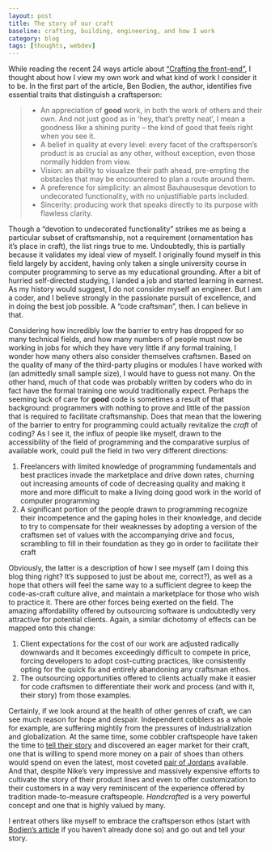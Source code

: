 ```yaml
---
layout: post
title: The story of our craft
baseline: crafting, building, engineering, and how I work
category: blog
tags: [thoughts, webdev]
---
```


While reading the recent 24 ways article about [“Crafting the front-end”][crafting], I thought about how I view my own work and what kind of work I consider it to be. In the first part of the article, Ben Bodien, the author, identifies five essential traits that distinguish a craftsperson:

[crafting]: http://24ways.org/2011/crafting-the-front-end

> *	An appreciation of __good__ work, in both the work of others and their own. And not just good as in ‘hey, that’s pretty neat’, I mean a goodness like a shining purity – the kind of good that feels right when you see it.
> *	A belief in quality at every level: every facet of the craftsperson’s product is as crucial as any other, without exception, even those normally hidden from view.
> *	Vision: an ability to visualize their path ahead, pre-empting the obstacles that may be encountered to plan a route around them.
> *	A preference for simplicity: an almost Bauhausesque devotion to undecorated functionality, with no unjustifiable parts included.
> *	Sincerity: producing work that speaks directly to its purpose with flawless clarity.

Though a “devotion to undecorated functionality” strikes me as being a particular subset of craftsmanship, not a requirement (ornamentation has it’s place in craft), the list rings true to me. Undoubtedly, this is partially because it validates my ideal view of myself. I originally found myself in this field largely by accident, having only taken a single university course in computer programming to serve as my educational grounding. After a bit of hurried self-directed studying, I landed a job and started learning in earnest. As my history would suggest, I do not consider myself an engineer. But I am a coder, and I believe strongly in the passionate pursuit of excellence, and in doing the best job possible. A “code craftsman”, then. I can believe in that.

Considering how incredibly low the barrier to entry has dropped for so many technical fields, and how many numbers of people must now be working in jobs for which they have very little if any formal training, I wonder how many others also consider themselves craftsmen. Based on the quality of many of the third-party plugins or modules I have worked with (an admittedly small sample size), I would have to guess not many. On the other hand, much of that code was probably written by coders who do in fact have the formal training one would traditionally expect. Perhaps the seeming lack of care for __good__ code is sometimes a result of that background: programmers with nothing to prove and little of the passion that is required to facilitate craftsmanship. Does that mean that the lowering of the barrier to entry for programming could actually revitalize the _craft_ of coding? As I see it, the influx of people like myself, drawn to the accessibility of the field of programming and the comparative surplus of available work, could pull the field in two very different directions:

1. Freelancers with limited knowledge of programming fundamentals and best practices invade the marketplace and drive down rates, churning out increasing amounts of code of decreasing quality and making it more and more difficult to make a living doing good work in the world of computer programming
2. A significant portion of the people drawn to programming recognize their incompetence and the gaping holes in their knowledge, and decide to try to compensate for their weaknesses by adopting a version of the craftsmen set of values with the accompanying drive and focus, scrambling to fill in their foundation as they go in order to facilitate their craft

Obviously, the latter is a description of how I see myself (am I doing this blog thing right? It’s supposed to just be about me, correct?), as well as a hope that others will feel the same way to a sufficient degree to keep the code-as-craft culture alive, and maintain a marketplace for those who wish to practice it. There are other forces being exerted on the field. The amazing affordability offered by outsourcing software is undoubtedly very attractive for potential clients. Again, a similar dichotomy of effects can be mapped onto this change:

1. Client expectations for the cost of our work are adjusted radically downwards and it becomes exceedingly difficult to compete in price, forcing developers to adopt cost-cutting practices, like consistently opting for the quick fix and entirely abandoning any craftsman ethos.
2. The outsourcing opportunities offered to clients actually make it easier for code craftsmen to differentiate their work and process (and with it, their story) from those examples.

Certainly, if we look around at the health of other genres of craft, we can see much reason for hope and despair. Independent cobblers as a whole for example, are suffering mightily from the pressures of industrialization and globalization. At the same time, some cobbler craftspeople have taken the time to [tell their story][story] and discovered an eager market for their craft, one that is willing to spend more money on a pair of shoes than others would spend on even the latest, most coveted [pair of Jordans][] available. And that, despite Nike’s very impressive and massively expensive efforts to cultivate the story of their product lines and even to offer customization to their customers in a way very reminiscent of the experience offered by tradition made-to-measure craftspeople. _Handcrafted_ is a very powerful concept and one that is highly valued by many.

[story]: http://putthison.com/post/535994284/episode-2-shoes "The web series “Put This On” does a great job telling that story"
[pair of Jordans]: http://store.nike.com/us/en_us/product/jordan-fly-wade-id-shoe/?piid=23734#?pbid=INSPI_279484_v9_0_201108291717 "Note that these shoes are tailored (requires flash)"

I entreat others like myself to embrace the craftsperson ethos (start with [Bodien’s article][crafting] if you haven’t already done so) and go out and tell your story.
